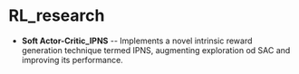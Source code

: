 # RL_research
 + **Soft Actor-Critic_IPNS** -- Implements a novel intrinsic reward generation technique termed IPNS, augmenting exploration od SAC and improving its performance.

